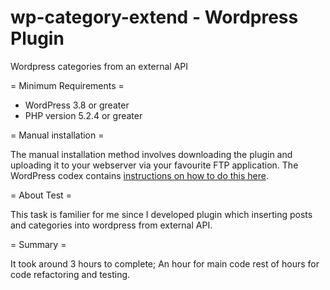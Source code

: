 # wp-category-extend - Wordpress Plugin
Wordpress categories from an external API

= Minimum Requirements =

* WordPress 3.8 or greater
* PHP version 5.2.4 or greater

= Manual installation =

The manual installation method involves downloading the plugin and uploading it to your webserver via your favourite FTP application. The WordPress codex contains [instructions on how to do this here](https://codex.wordpress.org/Managing_Plugins#Manual_Plugin_Installation).

= About Test =

This task is familier for me since I developed plugin which inserting posts and categories into wordpress from external API.

= Summary =

It took around 3 hours to complete; An hour for main code rest of hours for code refactoring and testing.
